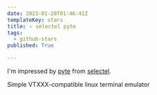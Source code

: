 ```yaml
---
date: 2023-01-28T01:46:41Z
templateKey: stars
title: ⭐ selectel pyte
tags:
  - github-stars
published: True

---
```


I'm impressed by [pyte](https://github.com/selectel/pyte) from [selectel](https://github.com/selectel).

Simple VTXXX-compatible linux terminal emulator

